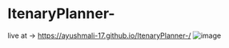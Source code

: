 # ItenaryPlanner-
live at -> https://ayushmali-17.github.io/ItenaryPlanner-/
![image](https://github.com/user-attachments/assets/af5b6155-c3aa-4937-a150-2f302eaf38ba)

